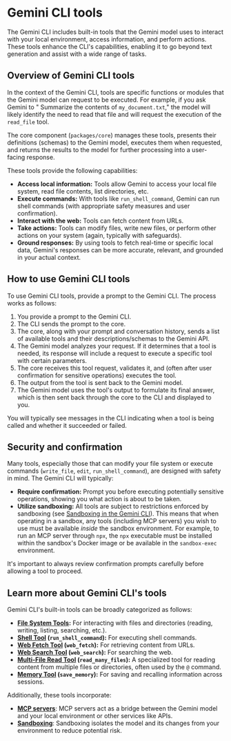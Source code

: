 # Gemini CLI tools

The Gemini CLI includes built-in tools that the Gemini model uses to interact
with your local environment, access information, and perform actions. These
tools enhance the CLI's capabilities, enabling it to go beyond text generation
and assist with a wide range of tasks.

## Overview of Gemini CLI tools

In the context of the Gemini CLI, tools are specific functions or modules that
the Gemini model can request to be executed. For example, if you ask Gemini to "
Summarize the contents of `my_document.txt`," the model will likely identify the
need to read that file and will request the execution of the `read_file` tool.

The core component (`packages/core`) manages these tools, presents their
definitions (schemas) to the Gemini model, executes them when requested, and
returns the results to the model for further processing into a user-facing
response.

These tools provide the following capabilities:

- **Access local information:** Tools allow Gemini to access your local file
  system, read file contents, list directories, etc.
- **Execute commands:** With tools like `run_shell_command`, Gemini can run
  shell commands (with appropriate safety measures and user confirmation).
- **Interact with the web:** Tools can fetch content from URLs.
- **Take actions:** Tools can modify files, write new files, or perform other
  actions on your system (again, typically with safeguards).
- **Ground responses:** By using tools to fetch real-time or specific local
  data, Gemini's responses can be more accurate, relevant, and grounded in your
  actual context.

## How to use Gemini CLI tools

To use Gemini CLI tools, provide a prompt to the Gemini CLI. The process works
as follows:

1. You provide a prompt to the Gemini CLI.
2. The CLI sends the prompt to the core.
3. The core, along with your prompt and conversation history, sends a list of
   available tools and their descriptions/schemas to the Gemini API.
4. The Gemini model analyzes your request. If it determines that a tool is
   needed, its response will include a request to execute a specific tool with
   certain parameters.
5. The core receives this tool request, validates it, and (often after user
   confirmation for sensitive operations) executes the tool.
6. The output from the tool is sent back to the Gemini model.
7. The Gemini model uses the tool's output to formulate its final answer, which
   is then sent back through the core to the CLI and displayed to you.

You will typically see messages in the CLI indicating when a tool is being
called and whether it succeeded or failed.

## Security and confirmation

Many tools, especially those that can modify your file system or execute
commands (`write_file`, `edit`, `run_shell_command`), are designed with safety
in mind. The Gemini CLI will typically:

- **Require confirmation:** Prompt you before executing potentially sensitive
  operations, showing you what action is about to be taken.
- **Utilize sandboxing:** All tools are subject to restrictions enforced by
  sandboxing (see [Sandboxing in the Gemini CLI](../sandbox.md)). This means
  that when operating in a sandbox, any tools (including MCP servers) you wish
  to use must be available _inside_ the sandbox environment. For example, to run
  an MCP server through `npx`, the `npx` executable must be installed within the
  sandbox's Docker image or be available in the `sandbox-exec` environment.

It's important to always review confirmation prompts carefully before allowing a
tool to proceed.

## Learn more about Gemini CLI's tools

Gemini CLI's built-in tools can be broadly categorized as follows:

- **[File System Tools](./file-system.md):** For interacting with files and
  directories (reading, writing, listing, searching, etc.).
- **[Shell Tool](./shell.md) (`run_shell_command`):** For executing shell
  commands.
- **[Web Fetch Tool](./web-fetch.md) (`web_fetch`):** For retrieving content
  from URLs.
- **[Web Search Tool](./web-search.md) (`web_search`):** For searching the web.
- **[Multi-File Read Tool](./multi-file.md) (`read_many_files`):** A specialized
  tool for reading content from multiple files or directories, often used by the
  `@` command.
- **[Memory Tool](./memory.md) (`save_memory`):** For saving and recalling
  information across sessions.

Additionally, these tools incorporate:

- **[MCP servers](./mcp-server.md)**: MCP servers act as a bridge between the
  Gemini model and your local environment or other services like APIs.
- **[Sandboxing](../sandbox.md)**: Sandboxing isolates the model and its changes
  from your environment to reduce potential risk.
